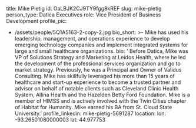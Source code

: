 title: Mike Pietig
id: OaLBJK2CJ9TY9fgg8kREF
slug: mike-pietig
person_type: Datica Executives
role: Vice President of Business Development
profile_pic:
  - /assets/people/5Q1A5163-2-copy-2.jpg
bio_short: >-
  Mike has used his leadership, management, and operations experience to develop
  emerging technology companies and implement integrated systems for large and
  small healthcare organizations.
bio: ' Before Datica, Mike was VP of Solutions Strategy and Marketing at Leidos Health, where he led the development of the professional services organization and go to market strategy. Previously, he was a Principal and Owner of Validus Consulting. Mike has skillfully leveraged his more than 15 years of healthcare and start-up experience to become a trusted partner and advisor on behalf of notable clients such as Cleveland Clinic Health System, Allina Health and the Hazelden Betty Ford Foundation. Mike is a member of HIMSS and is actively involved with the Twin Cities chapter of Habitat for Humanity. Mike earned his BA from St. Cloud State University.'
profile_linkedin: mike-pietig-5691287
location:
  lon: -93.26501080000003
  lat: 44.977753
